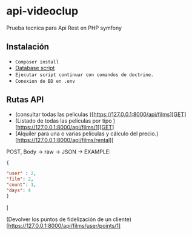 # api-videoclup
Prueba tecnica para Api Rest en PHP symfony


## Instalación

- `Composer install`
-  [Database script](https://github.com/juanrraider666/api-videoclup/blob/release/1.0.0/db_api_videoclub.sql)
- `Ejecutar script continuar con comandos de doctrine.`
- `Conexion de BD en .env`

## Rutas API

- (consultar todas las peliculas )[https://127.0.0.1:8000/api/films][GET]
- (Listado de todas las películas por tipo )[https://127.0.0.1:8000/api/films/1][GET]
- (Alquiler para una o varias películas y cálculo del precio.)[https://127.0.0.1:8000/api/films/rental][

POST,
Body -> raw -> JSON ->
EXAMPLE:

```JSON
{

"user" : 2,
"film": 2,
"count": 1,
"days": 4
}
```
]

(Devolver los puntos de fidelización de un cliente)[https://127.0.0.1:8000/api/films/user/points/1]
